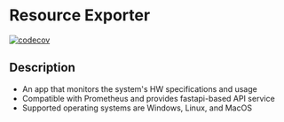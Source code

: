 # Resource Exporter
[![codecov](https://codecov.io/gh/declue/resource-exporter/graph/badge.svg?token=OJ2I7ID006)](https://codecov.io/gh/declue/resource-exporter)

## Description
- An app that monitors the system's HW specifications and usage
- Compatible with Prometheus and provides fastapi-based API service
-  Supported operating systems are Windows, Linux, and MacOS

